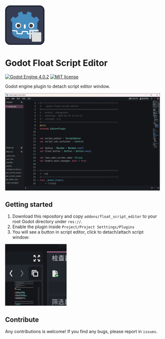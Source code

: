 ![Plugin Logo](icon.png)

# Godot Float Script Editor

[![Godot Engine 4.0.2](https://img.shields.io/badge/Godot%20Engine-4.0.2-blue)](https://godotengine.org/)
[![MIT license](https://img.shields.io/badge/license-MIT-blue.svg)](https://lbesson.mit-license.org/)

Godot engine plugin to detach script editor window.

![](images/window.png)

## Getting started

1. Download this repository and copy `addons/float_script_editor` to your root Godot directory under `res://`.
2. Enable the plugin inside `Project/Project Setttings/Plugins`
3. You will see a button in script editor, click to detach/attach script window:

![](images/button.png)

## Contribute

Any contributions is welcome! If you find any bugs, please report in `issues`.